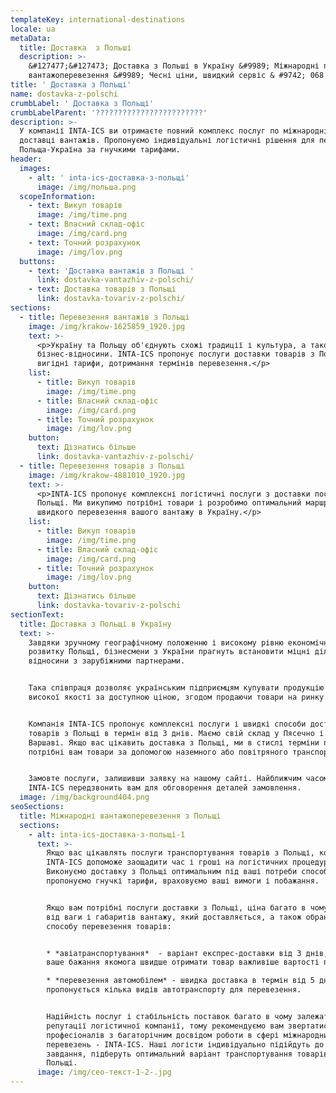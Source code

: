 ```yaml
---
templateKey: international-destinations
locale: ua
metaData:
  title: Доставка  з Польші
  description: >-
    &#127477;&#127473; Доставка з Польші в Україну &#9989; Міжнародні професійні
    вантажоперевезення &#9989; Чесні ціни, швидкий сервіс & #9742; 068 5555 999
title: ' Доставка з Польщі'
name: dostavka-z-polschi
crumbLabel: ' Доставка з Польщі'
crumbLabelParent: '????????????????????????'
description: >-
  У компанії INTA-ICS ви отримаєте повний комплекс послуг по міжнародній
  доставці вантажів. Пропонуємо індивідуальні логістичні рішення для перевезення
  Польща-Україна за гнучкими тарифами.
header:
  images:
    - alt: ' inta-ics-доставка-з-польщі'
      image: /img/польша.png
  scopeInformation:
    - text: Викуп товарів
      image: /img/time.png
    - text: Власний склад-офіс
      image: /img/card.png
    - text: Точний розрахунок
      image: /img/lov.png
  buttons:
    - text: 'Доставка вантажів з Польщі '
      link: dostavka-vantazhiv-z-polschi/
    - text: Доставка товарів з Польщі
      link: dostavka-tovariv-z-polschi/
sections:
  - title: Перевезення вантажів з Польщі
    image: /img/krakow-1625859_1920.jpg
    text: >-
      <p>Україну та Польщу об'єднують схожі традиції і культура, а також
      бізнес-відносини. INTA-ICS пропонує послуги доставки товарів з Польщі,
      вигідні тарифи, дотримання термінів перевезення.</p>
    list:
      - title: Викуп товарів
        image: /img/time.png
      - title: Власний склад-офіс
        image: /img/card.png
      - title: Точний розрахунок
        image: /img/lov.png
    button:
      text: Дізнатись більше
      link: dostavka-vantazhiv-z-polschi/
  - title: Перевезення товарів з Польщі
    image: /img/krakow-4881010_1920.jpg
    text: >-
      <p>INTA-ICS пропонує комплексні логістичні послуги з доставки посилок з
      Польщі. Ми викупимо потрібні товари і розробимо оптимальний маршрут для
      швидкого перевезення вашого вантажу в Україну.</p>
    list:
      - title: Викуп товарів
        image: /img/time.png
      - title: Власний склад-офіс
        image: /img/card.png
      - title: Точний розрахунок
        image: /img/lov.png
    button:
      text: Дізнатись більше
      link: dostavka-tovariv-z-polschi
sectionText:
  title: Доставка з Польщі в Україну
  text: >-
    Завдяки зручному географічному положенню і високому рівню економічного
    розвитку Польщі, бізнесмени з України прагнуть встановити міцні ділові
    відносини з зарубіжними партнерами.


    Така співпраця дозволяє українським підприємцям купувати продукцію переважно
    високої якості за доступною ціною, згодом продаючи товари на ринку України.


    Компанія INTA-ICS пропонує комплексні послуги і швидкі способи доставки
    товарів з Польщі в термін від 3 днів. Маємо свій склад у Пясечно і офіс у
    Варшаві. Якщо вас цікавить доставка з Польщі, ми в стислі терміни перевеземо
    потрібні вам товари за допомогою наземного або повітряного транспорту.


    Замовте послуги, залишивши заявку на нашому сайті. Найближчим часом менеджер
    INTA-ICS передзвонить вам для обговорення деталей замовлення.
  image: /img/background404.png
seoSections:
  title: Міжнародні вантажоперевезення з Польщі
  sections:
    - alt: inta-ics-доставка-з-польщі-1
      text: >-
        Якщо вас цікавлять послуги транспортування товарів з Польщі, компанія
        INTA-ICS допоможе заощадити час і гроші на логістичних процедурах.
        Виконуємо доставку з Польщі оптимальним під ваші потреби способом,
        пропонуємо гнучкі тарифи, враховуємо ваші вимоги і побажання.


        Якщо вам потрібні послуги доставки з Польщі, ціна багато в чому залежить
        від ваги і габаритів вантажу, який доставляється, а також обраного
        способу перевезення товарів:


        * *авіатранспортування*  - варіант експрес-доставки від 3 днів, якщо
        ваше бажання якомога швидше отримати товар важливіше вартості послуг;

        * *перевезення автомобілем* - швидка доставка в термін від 5 днів,
        пропонується кілька видів автотранспорту для перевезення.


        Надійність послуг і стабільність поставок багато в чому залежать від
        репутації логістичної компанії, тому рекомендуємо вам звертатися до
        професіоналів з багаторічним досвідом роботи в сфері міжнародних
        перевезень - INTA-ICS. Наші логісти індивідуально підійдуть до вирішення
        завдання, підберуть оптимальний варіант транспортування товарів з
        Польщі.
      image: /img/сео-текст-1-2-.jpg
---
```

